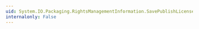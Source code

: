 ```yaml
---
uid: System.IO.Packaging.RightsManagementInformation.SavePublishLicense(System.Security.RightsManagement.PublishLicense)
internalonly: False
---
```

